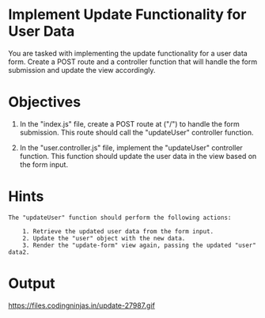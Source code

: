 # Implement Update Functionality for User Data

You are tasked with implementing the update functionality for a user data form. Create a POST route and a controller function that will handle the form submission and update the view accordingly.

# Objectives

1. In the "index.js" file, create a POST route at ("/") to handle the form submission. This route should call the "updateUser" controller function.

2. In the "user.controller.js" file, implement the "updateUser" controller function. This function should update the user data in the view based on the form input.

# Hints

    The "updateUser" function should perform the following actions:

        1. Retrieve the updated user data from the form input.
        2. Update the "user" object with the new data.
        3. Render the "update-form" view again, passing the updated "user" data2.

# Output

https://files.codingninjas.in/update-27987.gif
